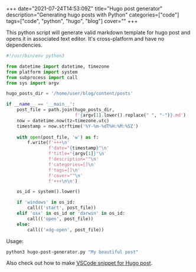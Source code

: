+++
date="2021-07-24T14:53:09Z"
title="Hugo post generator"
description="Generating hugo posts with Python"
categories=["code"]
tags=["code", "python", "hugo", "blog"]
cover=""
+++

This python script will generate valid markdown template for hugo post and opens it in associated text editor. It's cross-platform and have no dependencies.

```python
#!/usr/bin/env python3

from datetime import datetime, timezone
from platform import system
from subprocess import call
from sys import argv

hugo_posts_dir = '/home/user/blog/content/posts'

if __name__ == '__main__':
    post_file = path.join(hugo_posts_dir, 
                          f'{argv[1].lower().replace(" ", "-")}.md')
    now = datetime.now(tz=timezone.utc)
    timestamp = now.strftime('%Y-%m-%dT%H:%M:%SZ')
    
    with open(post_file, 'w') as f:
        f.write(f'+++\n'
                f'date="{timestamp}"\n'
                f'title="{argv[1]}"\n'
                f'description=""\n'
                f'categories=[]\n'
                f'tags=[]\n'
                f'cover=""\n'
                f'+++\n\n')

    os_id = system().lower()

    if 'windows' in os_id:
        call(('start', post_file))
    elif 'osx' in os_id or 'darwin' in os_id:
        call(('open', post_file))
    else:
        call(('xdg-open', post_file))
```

Usage:
```sh
python3 hugo-post-generator.py "My beautiful post"
```

Also check out how to make [VSCode snippet for Hugo post](hugo-post-vscode-snippet).